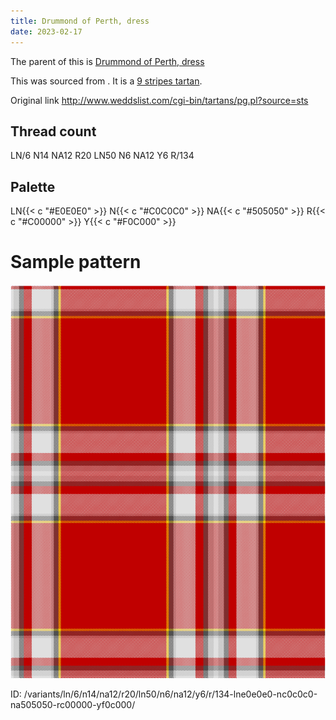 ```yaml
---
title: Drummond of Perth, dress
date: 2023-02-17
---
```

The parent of this is [Drummond of Perth, dress](/tartans/ln/6/n14/na12/r20/ln50/n6/na12/y6/r/134/)


This was sourced from <no value>.  It is a [9 stripes tartan](/stripes/stripes9/).

Original link http://www.weddslist.com/cgi-bin/tartans/pg.pl?source=sts

## Thread count
LN/6 N14 NA12 R20 LN50 N6 NA12 Y6 R/134

## Palette
LN{{< c "#E0E0E0" >}} N{{< c "#C0C0C0" >}} NA{{< c "#505050" >}} R{{< c "#C00000" >}} Y{{< c "#F0C000" >}}

# Sample pattern

![Tartan detail](tartan.png "LN/6 N14 NA12 R20 LN50 N6 NA12 Y6 R/134 tartan")

ID: /variants/ln/6/n14/na12/r20/ln50/n6/na12/y6/r/134-lne0e0e0-nc0c0c0-na505050-rc00000-yf0c000/